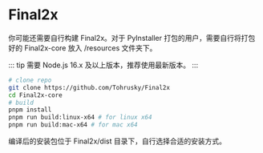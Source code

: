 # Final2x
你可能还需要自行构建 Final2x。对于 PyInstaller 打包的用户，需要自行将打包好的 Final2x-core 放入 /resources 文件夹下。

::: tip
需要 Node.js 16.x 及以上版本，推荐使用最新版本。
:::

```bash
# clone repo
git clone https://github.com/Tohrusky/Final2x
cd Final2x-core
# build
pnpm install
pnpm run build:linux-x64 # for linux x64
pnpm run build:mac-x64 # for mac x64
```
编译后的安装包位于 Final2x/dist 目录下，自行选择合适的安装方式。